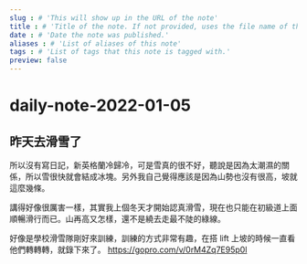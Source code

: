 ```yaml
---
slug : # 'This will show up in the URL of the note'
title : # 'Title of the note. If not provided, uses the file name of the note'
date : # 'Date the note was published.'
aliases : # 'List of aliases of this note'
tags : # 'List of tags that this note is tagged with.'
preview: false
---
```


# daily-note-2022-01-05

## 昨天去滑雪了

所以沒有寫日記，新英格蘭冷歸冷，可是雪真的很不好，聽說是因為太潮濕的關係，所以雪很快就會結成冰塊。另外我自己覺得應該是因為山勢也沒有很高，坡就這麼幾條。

講得好像很厲害一樣，其實我上個冬天才開始認真滑雪，現在也只能在初級道上面順暢滑行而已。山再高又怎樣，還不是繞去走最不陡的綠線。

好像是學校滑雪隊剛好來訓練，訓練的方式非常有趣，在搭 lift 上坡的時候一直看他們轉轉轉，就錄下來了。
https://gopro.com/v/0rM4Zq7E95p0l




